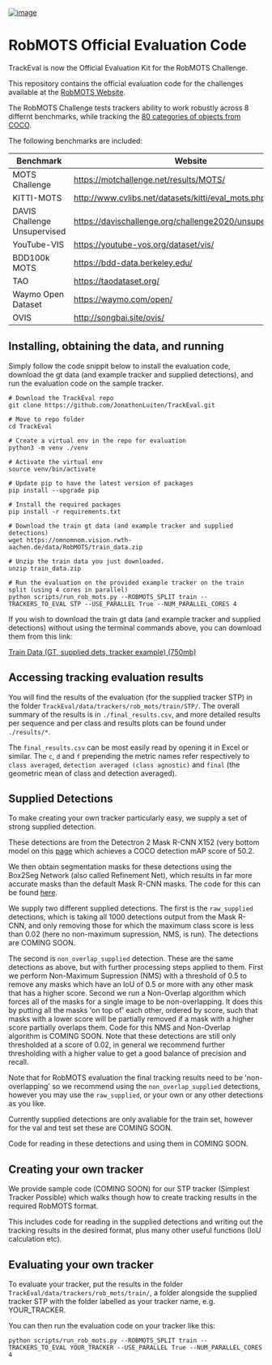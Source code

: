 [![image](https://user-images.githubusercontent.com/23000532/118353602-607d1080-b567-11eb-8744-3e346a438583.png)](https://eval.vision.rwth-aachen.de/rvsu-workshop21/?page_id=110)

# RobMOTS Official Evaluation Code

TrackEval is now the Official Evaluation Kit for the RobMOTS Challenge.

This repository contains the official evaluation code for the challenges available at the [RobMOTS Website](https://eval.vision.rwth-aachen.de/rvsu-workshop21/?page_id=110).

The RobMOTS Challenge tests trackers ability to work robustly across 8 differnt benchmarks, while tracking the [80 categories of objects from COCO](https://cocodataset.org/#explore).

The following benchmarks are included:

Benchmark | Website |
|----- | ----------- |
|MOTS Challenge| https://motchallenge.net/results/MOTS/ |
|KITTI-MOTS| http://www.cvlibs.net/datasets/kitti/eval_mots.php       |
|DAVIS Challenge Unsupervised| https://davischallenge.org/challenge2020/unsupervised.html       |
|YouTube-VIS| https://youtube-vos.org/dataset/vis/       |
|BDD100k MOTS| https://bdd-data.berkeley.edu/ |
|TAO| https://taodataset.org/       |
|Waymo Open Dataset| https://waymo.com/open/       |
|OVIS| http://songbai.site/ovis/       |

## Installing, obtaining the data, and running

Simply follow the code snippit below to install the evaluation code, download the gt data (and example tracker and supplied detections), and run the evaluation code on the sample tracker.

```
# Download the TrackEval repo
git clone https://github.com/JonathonLuiten/TrackEval.git

# Move to repo folder
cd TrackEval

# Create a virtual env in the repo for evaluation
python3 -m venv ./venv

# Activate the virtual env
source venv/bin/activate

# Update pip to have the latest version of packages
pip install --upgrade pip

# Install the required packages
pip install -r requirements.txt

# Download the train gt data (and example tracker and supplied detections)
wget https://omnomnom.vision.rwth-aachen.de/data/RobMOTS/train_data.zip

# Unzip the train data you just downloaded.
unzip train_data.zip

# Run the evaluation on the provided example tracker on the train split (using 4 cores in parallel)
python scripts/run_rob_mots.py --ROBMOTS_SPLIT train --TRACKERS_TO_EVAL STP --USE_PARALLEL True --NUM_PARALLEL_CORES 4

```

If you wish to download the train gt data (and example tracker and supplied detections) without using the terminal commands above, you can download them from this link:

[Train Data (GT, supplied dets, tracker example) (750mb)](https://omnomnom.vision.rwth-aachen.de/data/RobMOTS/train_data.zip)

## Accessing tracking evaluation results

You will find the results of the evaluation (for the supplied tracker STP) in the folder ```TrackEval/data/trackers/rob_mots/train/STP/```.
The overall summary of the results is in ```./final_results.csv```, and more detailed results per sequence and per class and results plots can be found under ```./results/*```.

The ```final_results.csv``` can be most easily read by opening it in Excel or similar. The ```c```, ```d``` and ```f``` prepending the metric names refer respectively to ```class averaged```, ```detection averaged (class agnostic)``` and ```final``` (the geometric mean of class and detection averaged).

## Supplied Detections

To make creating your own tracker particularly easy, we supply a set of strong supplied detection. 

These detections are from the Detectron 2 Mask R-CNN X152 (very bottom model on this [page](https://github.com/facebookresearch/detectron2/blob/master/MODEL_ZOO.md) which achieves a COCO detection mAP score of 50.2. 

We then obtain segmentation masks for these detections using the Box2Seg Network (also called Refinement Net), which results in far more accurate masks than the default Mask R-CNN masks. The code for this can be found [here](https://github.com/JonathonLuiten/PReMVOS/tree/master/code/refinement_net). 

We supply two different supplied detections. The first is the ```raw_supplied``` detections, which is taking all 1000 detections output from the Mask R-CNN, and only removing those for which the maximum class score is less than 0.02 (here no non-maximum supression, NMS, is run). The detections are COMING SOON.

The second is ```non_overlap_supplied``` detection. These are the same detections as above, but with further processing steps applied to them. First we perform Non-Maximum Supression (NMS) with a threshold of 0.5 to remove any masks which have an IoU of 0.5 or more with any other mask that has a higher score. Second we run a Non-Overlap algorithm which forces all of the masks for a single image to be non-overlapping. It does this by putting all the masks 'on top of' each other, ordered by score, such that masks with a lower score will be partially removed if a mask with a higher score partially overlaps them. Code for this NMS and Non-Overlap algorithm is COMING SOON. Note that these detections are still only thresholded at a score of 0.02, in general we recommend further thresholding with a higher value to get a good balance of precision and recall. 

Note that for RobMOTS evaluation the final tracking results need to be 'non-overlapping' so we recommend using the ```non_overlap_supplied``` detections, however you may use the ```raw_supplied```, or your own or any other detections as you like.

Currently supplied detections are only avaliable for the train set, however for the val and test set these are COMING SOON.

Code for reading in these detections and using them in COMING SOON.

## Creating your own tracker

We provide sample code (COMING SOON) for our STP tracker (Simplest Tracker Possible) which walks though how to create tracking results in the required RobMOTS format.

This includes code for reading in the supplied detections and writing out the tracking results in the desired format, plus many other useful functions (IoU calculation etc).

## Evaluating your own tracker

To evaluate your tracker, put the results in the folder ```TrackEval/data/trackers/rob_mots/train/```, a folder alongside the supplied tracker STP with the folder labelled as your tracker name, e.g. YOUR_TRACKER.

You can then run the evaluation code on your tracker like this:

```
python scripts/run_rob_mots.py --ROBMOTS_SPLIT train --TRACKERS_TO_EVAL YOUR_TRACKER --USE_PARALLEL True --NUM_PARALLEL_CORES 4
```



